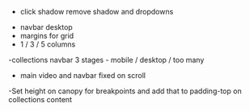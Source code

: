 + click shadow remove shadow and dropdowns
- navbar desktop
- margins for grid
- 1 / 3 / 5 columns

-collections navbar 3 stages - mobile / desktop / too many

+ main video and navbar fixed on scroll

-Set height on canopy for breakpoints and add that to padding-top on collections content